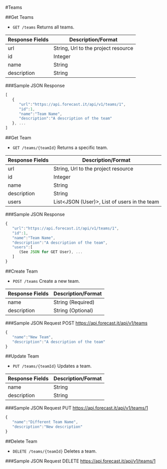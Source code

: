 #Teams

##Get Teams

* `GET /teams` Returns all teams.

|Response Fields | Description/Format|
|------------ | -------------|
|url | String, Url to the project resource|
|id | Integer|
|name | String|
|description | String|

###Sample JSON Response
```javascript
[
   {
      "url":"https://api.forecast.it/api/v1/teams/1",
      "id":1,
      "name":"Team Name",
      "description":"A description of the team"
   }, ...
]
```

##Get Team

* `GET /teams/{teamId}` Returns a specific team.

|Response Fields | Description/Format|
|------------ | -------------|
|url | String, Url to the project resource|
|id | Integer|
|name | String|
|description | String|
|users | List<JSON (User)>, List of users in the team|

###Sample JSON Response
```javascript
{
   "url":"https://api.forecast.it/api/v1/teams/1",
   "id":1,
   "name":"Team Name",
   "description":"A description of the team",
   "users":[
      (See JSON for GET User), ...
   ]
}
```

##Create Team

* `POST /teams` Create a new team.

|Response Fields | Description/Format|
|------------ | -------------|
|name | String (Required)|
|description | String (Optional)|

###Sample JSON Request
POST https://api.forecast.it/api/v1/teams

```javascript
{
   "name":"New Team",
   "description":"A description of the team"
}
```

##Update Team

* `PUT /teams/{teamId}` Updates a team.

|Response Fields | Description/Format|
|------------ | -------------|
|name | String|
|description | String|

###Sample JSON Request
PUT https://api.forecast.it/api/v1/teams/1

```javascript
{
   "name":"Different Team Name",
   "description":"New description"
}
```

##Delete Team

* `DELETE /teams/{teamId}` Deletes a team.

###Sample JSON Request
DELETE https://api.forecast.it/api/v1/teams/1
